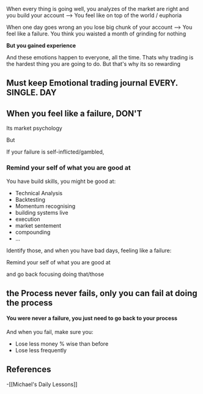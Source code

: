 
When every thing is going well, you analyzes of the market are right and you build your account
--> You feel like on top of the world / euphoria

When one day goes wrong an you lose big chunk of your account
--> You feel like a failure. You think you waisted a month of grinding for nothing

**But you gained experience**

And these emotions happen to everyone, all the time. Thats why trading is the hardest thing you are going to do.
But that's why its so rewarding

## Must keep Emotional trading journal EVERY. SINGLE. DAY


## When you feel like a failure, DON'T

Its market psychology

But 

If your failure is self-inflicted/gambled, 

### Remind your self of what you are good at

You have build skills, you might be good at:

- Technical Analysis
- Backtesting
- Momentum recognising
- building systems live
- execution
- market sentement
- compounding
- ...

Identify those, and when you have bad days, feeling like a failure:

Remind your self of what you are good at

and go back focusing doing that/those

## the Process never fails, only you can fail at doing the process


#### You were never a failure, you just need to go back to your process

And when you fail, make sure you:
- Lose less money % wise than before
- Lose less frequently

## References
<!-- Links to pages not referenced in the content -->
-[[Michael's Daily Lessons]]
